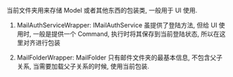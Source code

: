 ﻿当前文件夹用来存储 Model 或者其他东西的包装类, 一般用于 UI 使用.

1. MailAuthServiceWrapper: IMailAuthService 虽提供了登陆方法, 但给 UI 使用时, 一般是提供一个 Command, 执行时将其保存到当前登陆状态,
   所以在这里对齐进行包装

2. MailFolderWrapper: MailFolder 只有邮件文件夹的最基本信息, 不包含父子关系, 当需要加载父子关系的时候, 使用当前包装. 
